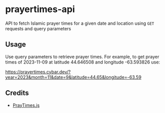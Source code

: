 # prayertimes-api

API to fetch Islamic prayer times for a given date and location using `GET` requests and query parameters

## Usage

Use query parameters to retrieve prayer times. For example, to get prayer times of 2023-11-09 at latitude 44.646508 and longitude -63.593826 use:

<https://prayertimes.cybar.dev/?year=2023&month=11&date=9&latitude=44.65&longitude=-63.59>

## Credits

- [PrayTimes.js](http://praytimes.org/manual)
